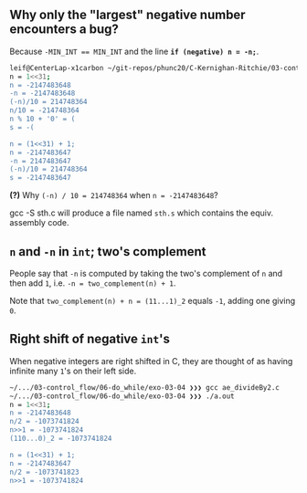 ## Why only the "largest" negative number encounters a bug?
Because `-MIN_INT == MIN_INT` and the line **`if (negative) n = -n;`**.
```bash
leif@CenterLap-x1carbon ~/git-repos/phunc20/C-Kernighan-Ritchie/03-control_flow/06-do_while/exo-03-04 $ ./a.out
n = 1<<31;
n = -2147483648
-n = -2147483648
(-n)/10 = 214748364
n/10 = -214748364
n % 10 + '0' = (
s = -(

n = (1<<31) + 1;
n = -2147483647
-n = 2147483647
(-n)/10 = 214748364
s = -2147483647
```

**(?)** Why `(-n) / 10 = 214748364` when `n = -2147483648`?




gcc -S sth.c
will produce a file named `sth.s`
which contains the equiv. assembly code.


## `n` and `-n` in `int`; two's complement
People say that `-n` is computed by taking the two's complement of `n` and then add `1`, i.e. `-n = two_complement(n) + 1`.

Note that `two_complement(n) + n = (11...1)_2` equals `-1`, adding one giving `0`.


## Right shift of negative `int`'s
When negative integers are right shifted in C, they are thought of as having infinite many `1`'s on their left side.
```bash
~/.../03-control_flow/06-do_while/exo-03-04 ❯❯❯ gcc ae_divideBy2.c
~/.../03-control_flow/06-do_while/exo-03-04 ❯❯❯ ./a.out
n = 1<<31;
n = -2147483648
n/2 = -1073741824
n>>1 = -1073741824
(110...0)_2 = -1073741824

n = (1<<31) + 1;
n = -2147483647
n/2 = -1073741823
n>>1 = -1073741824
```
